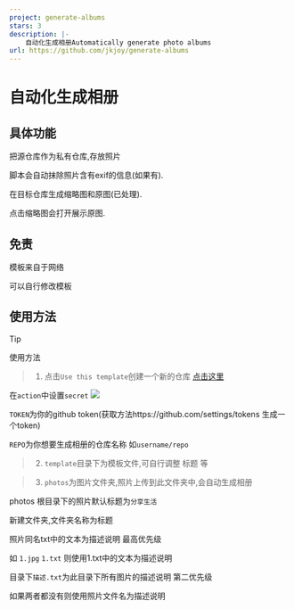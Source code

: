 ```yaml
---
project: generate-albums
stars: 3
description: |-
    自动化生成相册Automatically generate photo albums
url: https://github.com/jkjoy/generate-albums
---
```


# 自动化生成相册

## 具体功能

把源仓库作为私有仓库,存放照片

脚本会自动抹除照片含有exif的信息(如果有).

在目标仓库生成缩略图和原图(已处理).

点击缩略图会打开展示原图.

## 免责

模板来自于网络

可以自行修改模板

## 使用方法

>[!TIP]
>使用方法
 
>1. 点击`Use this template`创建一个新的仓库
<a href="https://github.com/new?template_name=generate-albums&template_owner=jkjoy" target="_blank">点击这里</a>

在`action`中设置`secret`
![](https://file.imsun.pw/image/f1427467-b143-4db0-b736-d80872c475e6.png)

`TOKEN`为你的github token(获取方法https://github.com/settings/tokens 生成一个token)

`REPO`为你想要生成相册的仓库名称 如`username/repo`

>2. `template`目录下为模板文件,可自行调整 标题 等

>3. `photos`为图片文件夹,照片上传到此文件夹中,会自动生成相册

photos 根目录下的照片默认标题为`分享生活`

新建文件夹,文件夹名称为标题

照片同名txt中的文本为描述说明 最高优先级

如 `1.jpg` `1.txt` 则使用1.txt中的文本为描述说明

目录下`描述.txt`为此目录下所有图片的描述说明 第二优先级

如果两者都没有则使用照片文件名为描述说明


